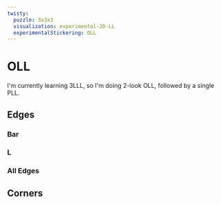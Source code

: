 ```yaml
---
twisty:
  puzzle: 3x3x3
  visualization: experimental-2D-LL
  experimentalStickering: OLL
---
```


# OLL
I'm currently learning 3LLL, so I'm doing 2-look OLL, followed by a single PLL.

## Edges
### Bar
<CubingAlgorithm
  :config="{ alg: `F R' F' U2 R U R' U R2 U2 R' U` }"
  algorithm="F (R U R' U') F'"
/>

### L
<CubingAlgorithm
  :config="{ alg: `R' F R F' U2 R2 B' R' B R'` }"
  algorithm="Fw (R U R' U') Fw'"
/>

### All Edges
<CubingAlgorithm
  :config="{ alg: `R U2 R2 F R F' U2 R' F R F'` }"
  algorithm="F (R U R' U') F' Fw (R U R' U') Fw'"
/>

## Corners
<CubingAlgorithm
  algorithm="(R2' D) (R' U2) (R D') (R' U2 R')"
  show-inverse
/>

<CubingAlgorithm
  algorithm="(Rw U) (R' U') (Rw' F) (R F')"
  show-inverse
/>

<CubingAlgorithm
  algorithm="(R' F) (R B') (R' F') (R B)"
  show-inverse
/>

<CubingAlgorithm
  name="Sune"
  algorithm="(R U R' U) (R U2 R')"
  show-inverse
/>

<CubingAlgorithm
  name="Anti-Sune"
  algorithm="(R U2) (R' U' R U' R')"
  show-inverse
/>

<CubingAlgorithm
  algorithm="(R U2') (R2' U') (R2 U') (R2' U2' R)"
  show-inverse
/>

<CubingAlgorithm
  algorithm="F (R U R' U') (R U R' U') (R U R' U') F'"
  show-inverse
/>
